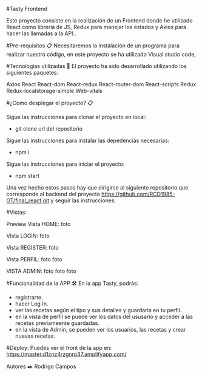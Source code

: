 #Tasty Frontend

Este proyecto consiste en la realización de un Frontend donde he utilizado React como libreria de JS, Redux para manejar los estados y Axios para hacer las llamadas a la API..

#Pre-requisitos 📋
Necesitaremos la instalación de un programa para realizar nuestro código, en este proyecto se ha utilizado Visual studio code,

#Tecnologías utilizadas 🚀
El proyecto ha sido desarrollado utilizando los siguientes paquetes:

Axios
React
React-dom
React-redux
React-router-dom
React-scripts
Redux
Redux-localstorage-simple
Web-vitals

#¿Como desplegar el proyecto? 📋

Sigue las instrucciones para clonar el proyecto en local:

- git clone url del repositorio

Sigue las instrucciones para instalar las depedencias necesarias:

- npm i

Sigue las instrucciones para iniciar el proyecto:

- npm start

Una vez hecho estos pasos hay que dirigirse al siguiente repositorio que corresponde al backend del proyecto
https://github.com/RCD1985-GT/final_react.git y seguir las instrucciones.

#Vistas:

Preview
Vista HOME:
foto

Vista LOGIN:
foto

Vista REGISTER:
foto

Vista PERFIL:
foto foto

VISTA ADMIN:
foto foto foto

#Funcionalidad de la APP 🛠️
En la app Tasty, podrás:
- registrarte.
- hacer Log In.
- ver las recetas según el tipo y sus detalles y guardarla en tu perfil.
- en la vista de perfil se puede ver los datos del ususario y acceder a las recetas previameente guardadas.
- en la vista de Admin, se pueden ver los usuarios, las recetas y crear nuevas recetas.

#Deploy:
Puedes ver el front de la app en:
https://master.d1znz4rzgnrp37.amplifyapp.com/

Autores ✒️
Rodrigo Campos